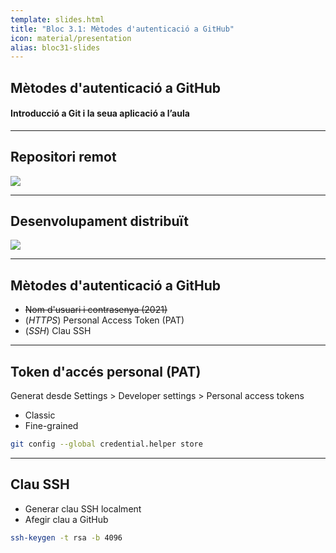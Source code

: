 ```yaml
---
template: slides.html
title: "Bloc 3.1: Mètodes d'autenticació a GitHub"
icon: material/presentation
alias: bloc31-slides
---
```


## Mètodes d'autenticació a GitHub

#### Introducció a Git i la seua aplicació a l’aula

---

## Repositori remot

<img src="../../apunts/img/introduccio/components.png">

---

## Desenvolupament distribuït

<img src="../../apunts/img/remots/multiple_local_repo.png">

---

## Mètodes d'autenticació a GitHub

- ~~Nom d'usuari i contrasenya (2021)~~
- (_HTTPS_) Personal Access Token (PAT)
- (_SSH_) Clau SSH

---

## Token d'accés personal (PAT)

Generat desde Settings > Developer settings > Personal access tokens

- Classic
- Fine-grained

```bash
git config --global credential.helper store
```

---

## Clau SSH

- Generar clau SSH localment
- Afegir clau a GitHub

```bash
ssh-keygen -t rsa -b 4096
```
